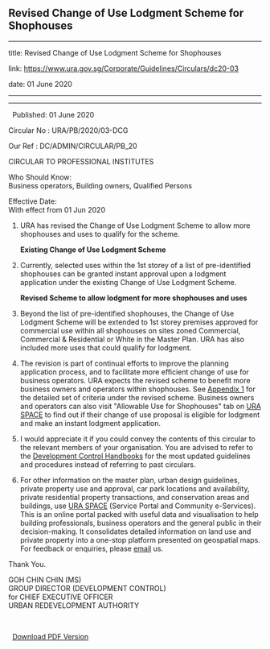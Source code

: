 ## Revised Change of Use Lodgment Scheme for Shophouses
---
title: Revised Change of Use Lodgment Scheme for Shophouses

link: https://www.ura.gov.sg/Corporate/Guidelines/Circulars/dc20-03

date: 01 June 2020

---

----------------------------------------------------

  Published: 01 June 2020

Circular No : URA/PB/2020/03-DCG

Our Ref : DC/ADMIN/CIRCULAR/PB\_20

  

CIRCULAR TO PROFESSIONAL INSTITUTES

  

Who Should Know:  
Business operators, Building owners, Qualified Persons

  

Effective Date:  
With effect from 01 Jun 2020

  

1.  URA has revised the Change of Use Lodgment Scheme to allow more shophouses and uses to qualify for the scheme.  
      
    **Existing Change of Use Lodgment Scheme**
    
2.  Currently, selected uses within the 1st storey of a list of pre-identified shophouses can be granted instant approval upon a lodgment application under the existing Change of Use Lodgment Scheme.  
      
    **Revised Scheme to allow lodgment for more shophouses and uses**
    
3.  Beyond the list of pre-identified shophouses, the Change of Use Lodgment Scheme will be extended to 1st storey premises approved for commercial use within all shophouses on sites zoned Commercial, Commercial & Residential or White in the Master Plan. URA has also included more uses that could qualify for lodgment.  
      
    
4.  The revision is part of continual efforts to improve the planning application process, and to facilitate more efficient change of use for business operators. URA expects the revised scheme to benefit more business owners and operators within shophouses. See [Appendix 1](https://www.ura.gov.sg/-/media/Corporate/Guidelines/Development-control/Circulars/2020/Jun/dc20-03---Appendix-1.pdf) for the detailed set of criteria under the revised scheme. Business owners and operators can also visit "Allowable Use for Shophouses" tab on [URA SPACE](https://www.ura.gov.sg/maps/) to find out if their change of use proposal is eligible for lodgment and make an instant lodgment application.  
      
    
5.  I would appreciate it if you could convey the contents of this circular to the relevant members of your organisation. You are advised to refer to the [Development Control Handbooks](https://www.ura.gov.sg/Corporate/Guidelines/Development-Control) for the most updated guidelines and procedures instead of referring to past circulars.  
      
    
6.  For other information on the master plan, urban design guidelines, private property use and approval, car park locations and availability, private residential property transactions, and conservation areas and buildings, use [URA SPACE](https://www.ura.gov.sg/maps/) (Service Portal and Community e-Services). This is an online portal packed with useful data and visualisation to help building professionals, business operators and the general public in their decision-making. It consolidates detailed information on land use and private property into a one-stop platform presented on geospatial maps. For feedback or enquiries, please [email](https://www.ura.gov.sg/feedbackWeb/contactus_feedback.jsp) us.

Thank You.  
  
GOH CHIN CHIN (MS)  
GROUP DIRECTOR (DEVELOPMENT CONTROL)  
for CHIEF EXECUTIVE OFFICER  
URBAN REDEVELOPMENT AUTHORITY

 

  



  [Download PDF Version](https://www.ura.gov.sg/services/download_file.aspx?f={92FE6BFD-0E5C-4C81-932C-7493F6D346D5})

